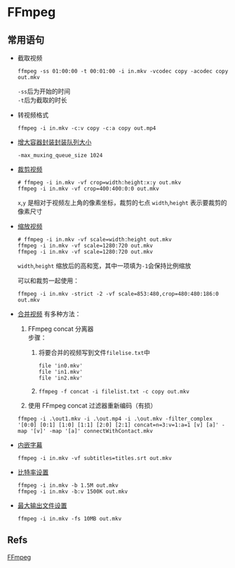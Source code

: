 # FFmpeg

## 常用语句

* 截取视频

  ```text
  ffmpeg -ss 01:00:00 -t 00:01:00 -i in.mkv -vcodec copy -acodec copy out.mkv
  ```

  `-ss`后为开始的时间  
  `-t`后为截取的时长

* 转视频格式

  ```text
  ffmpeg -i in.mkv -c:v copy -c:a copy out.mp4
  ```

* [增大容器封装封装队列大小](https://blog.csdn.net/noahsun1024/article/details/80875460)

  ```text
  -max_muxing_queue_size 1024
  ```

* [裁剪视频](https://amoskong.wordpress.com/2014/09/29/%E8%BD%AC-%E4%BD%BF%E7%94%A8-ffmpeg-%E7%BC%A9%E6%94%BE%E3%80%81%E8%A3%81%E5%89%AA%E3%80%81%E5%89%AA%E8%BE%91%E8%A7%86%E9%A2%91/)

    ```
    # ffmpeg -i in.mkv -vf crop=width:height:x:y out.mkv
    ffmpeg -i in.mkv -vf crop=400:400:0:0 out.mkv
    ```
    `x`,`y` 是相对于视频左上角的像素坐标，裁剪的七点
    `width`,`height` 表示要裁剪的像素尺寸

* [缩放视频](https://amoskong.wordpress.com/2014/09/29/%E8%BD%AC-%E4%BD%BF%E7%94%A8-ffmpeg-%E7%BC%A9%E6%94%BE%E3%80%81%E8%A3%81%E5%89%AA%E3%80%81%E5%89%AA%E8%BE%91%E8%A7%86%E9%A2%91/)

    ```
    # ffmpeg -i in.mkv -vf scale=width:height out.mkv
    ffmpeg -i in.mkv -vf scale=1280:720 out.mkv
    ffmpeg -i in.mkv -vf scale=1280:720 out.mkv
    ```
    `width`,`height` 缩放后的高和宽，其中一项填为`-1`会保持比例缩放

    可以和裁剪一起使用：
    ```
    ffmpeg -i in.mkv -strict -2 -vf scale=853:480,crop=480:480:186:0 out.mkv
    ```

* [合并视频](https://www.jianshu.com/p/a9bccc12229b)
    有多种方法：
    1. FFmpeg concat 分离器  
        步骤：
        1. 将要合并的视频写到文件`filelise.txt`中

            ```
            file 'in0.mkv'
            file 'in1.mkv'
            file 'in2.mkv'
            ```
        1. 
            ```
            ffmpeg -f concat -i filelist.txt -c copy out.mkv
            ```
    
    1. 使用 FFmpeg concat 过滤器重新编码（有损）
    ```
    ffmpeg -i .\out1.mkv -i .\out.mp4 -i .\out.mkv -filter_complex '[0:0] [0:1] [1:0] [1:1] [2:0] [2:1] concat=n=3:v=1:a=1 [v] [a]' -map '[v]' -map '[a]' connectWithContact.mkv
    ```

* [内嵌字幕](https://www.cnblogs.com/tocy/p/ffmpeg-basic-learning-3.html#subtitles-video-filter%E5%86%85%E5%B5%8C%E5%AD%97%E5%B9%95%E6%B5%81)
    
    ```
    ffmpeg -i in.mkv -vf subtitles=titles.srt out.mkv
    ```

* [比特率设置](https://blog.csdn.net/rootusers/article/details/41646557#t2)
    
    ```
    ffmpeg -i in.mkv -b 1.5M out.mkv
    ffmpeg -i in.mkv -b:v 1500K out.mkv
    ```

* [最大输出文件设置](https://blog.csdn.net/rootusers/article/details/41646557#t2)
    
    ```
    ffmpeg -i in.mkv -fs 10MB out.mkv
    ```

## Refs

[FFmpeg](https://ffmpeg.org/)

